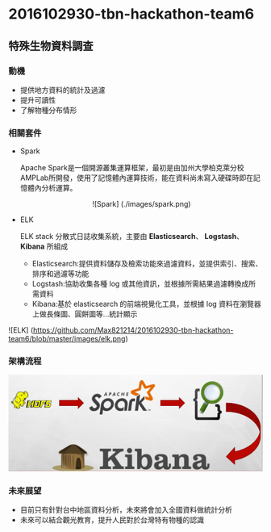 # 2016102930-tbn-hackathon-team6
## 特殊生物資料調查

### 動機
- 提供地方資料的統計及過濾
- 提升可讀性
- 了解物種分布情形


### 相關套件
- Spark

	Apache Spark是一個開源叢集運算框架，最初是由加州大學柏克萊分校AMPLab所開發，使用了記憶體內運算技術，能在資料尚未寫入硬碟時即在記憶體內分析運算。

	<center> ![Spark]
	(./images/spark.png)

- ELK

	ELK stack 分散式日誌收集系統，主要由 **Elasticsearch**、 **Logstash**、 **Kibana** 所組成
	
	- Elasticsearch:提供資料儲存及檢索功能來過濾資料，並提供索引、搜索、排序和過濾等功能
	- Logstash:協助收集各種 log 或其他資訊，並根據所需結果過濾轉換成所需資料
	- Kibana:基於 elasticsearch 的前端視覺化工具，並根據 log 資料在瀏覽器上做長條圖、圓餅圖等...統計顯示
	
![ELK]
(https://github.com/Max821214/2016102930-tbn-hackathon-team6/blob/master/images/elk.png)


### 架構流程

![Flow](./images/flow.png)

### 未來展望
- 目前只有針對台中地區資料分析，未來將會加入全國資料做統計分析
- 未來可以結合觀光教育，提升人民對於台灣特有物種的認識

